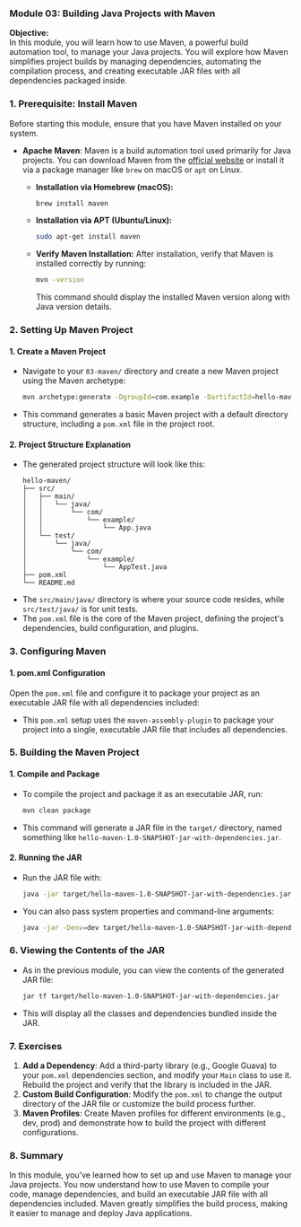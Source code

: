 ### Module 03: Building Java Projects with Maven

**Objective:**  
In this module, you will learn how to use Maven, a powerful build automation tool, to manage your Java projects. You will explore how Maven simplifies project builds by managing dependencies, automating the compilation process, and creating executable JAR files with all dependencies packaged inside.

### 1. **Prerequisite: Install Maven**

Before starting this module, ensure that you have Maven installed on your system.

- **Apache Maven**: Maven is a build automation tool used primarily for Java projects. You can download Maven from the [official website](https://maven.apache.org/download.cgi) or install it via a package manager like `brew` on macOS or `apt` on Linux.

  - **Installation via Homebrew (macOS):**
    ```bash
    brew install maven
    ```

  - **Installation via APT (Ubuntu/Linux):**
    ```bash
    sudo apt-get install maven
    ```

  - **Verify Maven Installation:**
    After installation, verify that Maven is installed correctly by running:
    ```bash
    mvn -version
    ```
    This command should display the installed Maven version along with Java version details.

### 2. **Setting Up Maven Project**

#### 1. **Create a Maven Project**
   - Navigate to your `03-maven/` directory and create a new Maven project using the Maven archetype:
     ```bash
     mvn archetype:generate -DgroupId=com.example -DartifactId=hello-maven -DarchetypeArtifactId=maven-archetype-quickstart -DinteractiveMode=false
     ```
   - This command generates a basic Maven project with a default directory structure, including a `pom.xml` file in the project root.

#### 2. **Project Structure Explanation**
   - The generated project structure will look like this:
     ```
     hello-maven/
     ├── src/
     │   ├── main/
     │   │   └── java/
     │   │       └── com/
     │   │           └── example/
     │   │               └── App.java
     │   └── test/
     │       └── java/
     │           └── com/
     │               └── example/
     │                   └── AppTest.java
     ├── pom.xml
     └── README.md
     ```
   - The `src/main/java/` directory is where your source code resides, while `src/test/java/` is for unit tests.
   - The `pom.xml` file is the core of the Maven project, defining the project's dependencies, build configuration, and plugins.

### 3. **Configuring Maven**

#### 1. **pom.xml Configuration**
   Open the `pom.xml` file and configure it to package your project as an executable JAR file with all dependencies included:

   - This `pom.xml` setup uses the `maven-assembly-plugin` to package your project into a single, executable JAR file that includes all dependencies.

### 5. **Building the Maven Project**

#### 1. **Compile and Package**
   - To compile the project and package it as an executable JAR, run:
     ```bash
     mvn clean package
     ```
   - This command will generate a JAR file in the `target/` directory, named something like `hello-maven-1.0-SNAPSHOT-jar-with-dependencies.jar`.

#### 2. **Running the JAR**
   - Run the JAR file with:
     ```bash
     java -jar target/hello-maven-1.0-SNAPSHOT-jar-with-dependencies.jar
     ```
   - You can also pass system properties and command-line arguments:
     ```bash
     java -jar -Denv=dev target/hello-maven-1.0-SNAPSHOT-jar-with-dependencies.jar YourName
     ```

### 6. **Viewing the Contents of the JAR**
   - As in the previous module, you can view the contents of the generated JAR file:
     ```bash
     jar tf target/hello-maven-1.0-SNAPSHOT-jar-with-dependencies.jar
     ```
   - This will display all the classes and dependencies bundled inside the JAR.

### 7. **Exercises**

1. **Add a Dependency**: Add a third-party library (e.g., Google Guava) to your `pom.xml` dependencies section, and modify your `Main` class to use it. Rebuild the project and verify that the library is included in the JAR.
2. **Custom Build Configuration**: Modify the `pom.xml` to change the output directory of the JAR file or customize the build process further.
3. **Maven Profiles**: Create Maven profiles for different environments (e.g., dev, prod) and demonstrate how to build the project with different configurations.

### 8. **Summary**
In this module, you’ve learned how to set up and use Maven to manage your Java projects. You now understand how to use Maven to compile your code, manage dependencies, and build an executable JAR file with all dependencies included. Maven greatly simplifies the build process, making it easier to manage and deploy Java applications.
